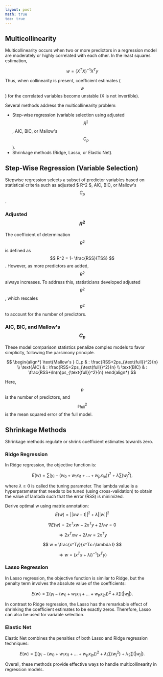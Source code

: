 ```yaml
---
layout: post
math: true
toc: true
---
```


## Multicollinearity 

Multicollinearity occurs when two or more predictors in a regression model are moderately or highly correlated with each other. In the least squares estimation, 

$$ w = (X^TX)^{-1}X^T y $$

Thus, when collinearity is present, coefficient estimates ($$ w $$) for the correlated variables become unstable (X is not invertible).

Several methods address the multicollinearity problem:

- Step-wise regression (variable selection using adjusted $$ R^2 $$, AIC, BIC, or Mallow's $$ C_p $$).
- Shrinkage methods (Ridge, Lasso, or Elastic Net).

## Step-Wise Regression (Variable Selection)

Stepwise regression selects a subset of predictor variables based on statistical criteria such as adjusted $ R^2 $, AIC, BIC, or Mallow's $$ C_p $$.

### Adjusted $$ R^2 $$

The coefficient of determination $$ R^2 $$ is defined as $$ R^2 = 1- \frac{RSS}{TSS} $$. However, as more predictors are added, $$ R^2 $$ always increases. To address this, statisticians developed adjusted $$ R^2 $$, which rescales $$ R^2 $$ to account for the number of predictors.

### AIC, BIC, and Mallow's $$ C_p $$

These model comparison statistics penalize complex models to favor simplicity, following the parsimony principle.

$$
\begin{align*}
\text{Mallow's } C_p & : \frac{RSS+2ps_{\text{full}}^2}{n} \\
\text{AIC} & : \frac{RSS+2ps_{\text{full}}^2}{n} \\
\text{BIC} & : \frac{RSS+\ln(n)ps_{\text{full}}^2}{n}
\end{align*}
$$

Here, $$ p $$ is the number of predictors, and $$ s_{\text{full}}^2 $$ is the mean squared error of the full model.

## Shrinkage Methods

Shrinkage methods regulate or shrink coefficient estimates towards zero.

### Ridge Regression

In Ridge regression, the objective function is:

$$
E(w) = \sum(y_i - (w_0 + w_1x_{i1} + \ldots + w_p x_{ip}))^2 + \lambda \sum (w_j^2),
$$

where $\lambda \geq 0$ is called the tuning parameter. The lambda value is a hyperparameter that needs to be tuned (using cross-validation) to obtain the value of lambda such that the error (RSS) is minimized.




Derive optimal w using matrix annotation: 
$$ E(w) = ||xw-t||^2+\lambda ||w||^2 $$

$$ \nabla E(w) = 2x^Txw - 2x^Ty+ 2 \lambda w =0 $$

$$ \Rightarrow 2x^Txw + 2\lambda w = 2x^T y $$

$$ w = \frac{x^Ty}{x^Tx+\lambda I} $$

$$ \Rightarrow w = (x^Tx + \lambda I)^{-1}(x^Ty) $$

### Lasso Regression

In Lasso regression, the objective function is similar to Ridge, but the penalty term involves the absolute value of the coefficients:

$$
E(w) = \sum(y_i - (w_0 + w_1x_{i1} + \ldots + w_p x_{ip}))^2 + \lambda \sum (|w_j|).
$$

In contrast to Ridge regression, the Lasso has the remarkable effect of shrinking the coefficient estimates to be exactly zeros. Therefore, Lasso can also be used for variable selection.



### Elastic Net
Elastic Net combines the penalties of both Lasso and Ridge regression techniques:

$$
E(w) = \sum(y_i - (w_0 + w_1x_{i1} + \ldots + w_p x_{ip}))^2 + \lambda_1 \sum (w_j^2) + \lambda_2 \sum (|w_j|).
$$

Overall, these methods provide effective ways to handle multicollinearity in regression models.

